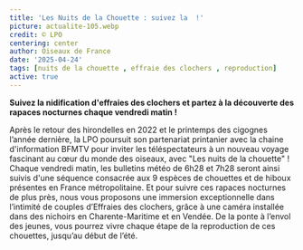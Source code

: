 ```yaml
---
title: 'Les Nuits de la Chouette : suivez la  !'
picture: actualite-105.webp
credit: © LPO
centering: center
author: Oiseaux de France
date: '2025-04-24'
tags: [nuits de la chouette , effraie des clochers , reproduction]
active: true
---
```


**Suivez la nidification d'effraies des clochers et partez à la découverte des rapaces nocturnes chaque vendredi matin !**

Après le retour des hirondelles en 2022 et le printemps des cigognes l’année dernière, la LPO poursuit son partenariat printanier avec la chaine d'information BFMTV pour inviter les téléspectateurs à un nouveau voyage fascinant au cœur du monde des oiseaux, avec "Les nuits de la chouette" ! Chaque vendredi matin, les bulletins météo de 6h28 et 7h28 seront ainsi suivis d'une séquence consacrée aux 9 espèces de chouettes et de hiboux présentes en France métropolitaine. 
Et pour suivre ces rapaces nocturnes de plus près, nous vous proposons une immersion exceptionnelle dans l’intimité de couples d’Effraies des clochers, grâce à une caméra installée dans des nichoirs en Charente-Maritime et en Vendée. De la ponte à l’envol des jeunes, vous pourrez vivre chaque étape de la reproduction de ces chouettes, jusqu’au début de l’été.


